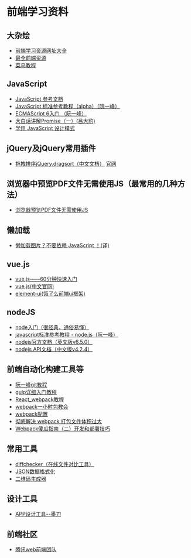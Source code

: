 # 前端学习资料  
## 大杂烩  
- [前端学习资源网址大全](https://cnodejs.org/topic/56ef3edd532839c33a99d00e#5704db6f8a612c5559d16c84 "前端学习资源网址大全")
- [最全前端资源](http://www.cnblogs.com/jadeboy/p/5406592.html "最全前端资源")  
- [菜鸟教程](http://www.runoob.com/ "菜鸟教程")

## JavaScript  
- [JavaScript 参考文档](https://developer.mozilla.org/zh-CN/docs/Web/JavaScript/Reference/Global_Objects/Array "JavaScript 参考文档")
- [JavaScript 标准参考教程（alpha）（阮一峰）](http://javascript.ruanyifeng.com/ "JavaScript 标准参考教程（alpha）（阮一峰）")
- [ECMAScript 6入门 （阮一峰）](http://es6.ruanyifeng.com "ECMAScript 6入门 （阮一峰）")  
- [大白话讲解Promise（一）(吕大豹)](http://www.cnblogs.com/lvdabao/p/es6-promise-1.html "大白话讲解Promise（一）(吕大豹)")
- [学用 JavaScript 设计模式](http://www.oschina.net/translate/learning-javascript-design-patterns "学用JavaScript设计模式")

## jQuery及jQuery常用插件
- [拖拽排序jQuery.dragsort（中文文档）](http://cmsblogs.com/?p=1157 "拖拽排序jQuery.dragsort") [官网](http://dragsort.codeplex.com/ "官网")

## 浏览器中预览PDF文件无需使用JS（最常用的几种方法）
- [浏览器预览PDF文件无需使用JS](https://pdfobject.com/static.html "浏览器预览PDF文件无需使用JS")

## 懒加载
- [懒加载图片？不要依赖 JavaScript ！(译)](http://www.jianshu.com/p/d6eecb826668# "懒加载图片？不要依赖 JavaScript ！(译)")

## vue.js
- [vue.js——60分钟快速入门](http://www.cnblogs.com/keepfool/p/5619070.html "vue.js——60分钟快速入门")
- [vue.js(中文官网)](https://cn.vuejs.org/v2/guide/ "vue.js官网")
- [element-ui(饿了么前端ui框架)](http://element.eleme.io/#/zh-CN/component/installation "element-ui")

## nodeJS
* [node入门（很经典，通俗易懂）](http://www.nodebeginner.org/index-zh-cn.html "node入门（很经典，通俗易懂）")
* [javascript标准参考教程 - node.js（阮一峰）](http://javascript.ruanyifeng.com/#toc10 "javascript标准参考教程 - node.js（阮一峰）")
* [nodejs官方文档（英文版v6.5.0）](https://nodejs.org/dist/latest-v6.x/docs/api/ "nodejs官方文档（英文版v6.5.0）")
* [nodejs API文档（中文版v4.2.4）](http://nodeapi.ucdok.com/#/api/ "nodejs API文档（中文版v4.2.4）")

## 前端自动化构建工具等  
- [阮一峰git教程](http://www.ruanyifeng.com/blog/2015/12/git-cheat-sheet.html "阮一峰git教程")
- [gulp详细入门教程](http://www.cnblogs.com/fengyuqing/p/5332112.html "gulp详细入门教程")
- [React_webpack教程](https://fakefish.github.io/react-webpack-cookbook/Introduction-to-Webpack.html "React_webpack教程")
- [webpack一小时包教会](http://www.w2bc.com/Article/50764 "webpack一小时包教会")
- [webpack配置](https://wohugb.gitbooks.io/webpack/content/index.html "webpack配置")
- [彻底解决 webpack 打包文件体积过大](http://www.jianshu.com/p/a64735eb0e2b "彻底解决 webpack 打包文件体积过大")
- [Webpack傻瓜指南（二）开发和部署技巧](https://zhuanlan.zhihu.com/p/20397902 "Webpack傻瓜指南（二）开发和部署技巧")

## 常用工具
- [diffchecker（在线文件对比工具）](https://www.diffchecker.com/ "diffchecker（在线文件对比工具）")
- [JSON数据格式化](http://www.bejson.com/jsonviewernew/ "JSON数据格式化")
- [二维码生成器](http://cli.im/ "二维码生成器")

## 设计工具
- [APP设计工具--墨刀](https://modao.cc/ "APP设计工具--墨刀")

## 前端社区
- [腾讯web前端团队](https://alloyteam.github.io/ "腾讯web前端团队")
